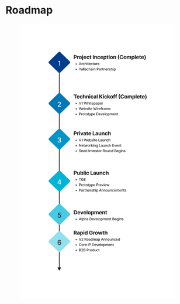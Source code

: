 # Roadmap

<figure><img src=".gitbook/assets/roadmap.png" alt=""><figcaption></figcaption></figure>
